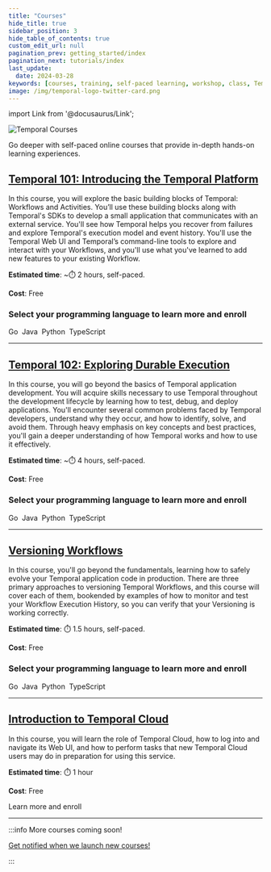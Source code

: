 ```yaml
---
title: "Courses"
hide_title: true
sidebar_position: 3
hide_table_of_contents: true
custom_edit_url: null
pagination_prev: getting_started/index
pagination_next: tutorials/index
last_update:
  date: 2024-03-28
keywords: [courses, training, self-paced learning, workshop, class, Temporal]
image: /img/temporal-logo-twitter-card.png
---
```


import Link from '@docusaurus/Link';

![Temporal Courses](/img/banners/courses.png)

Go deeper with self-paced online courses that provide in-depth hands-on learning experiences.

## [Temporal 101: Introducing the Temporal Platform](temporal_101/index.md)

In this course, you will explore the basic building blocks of Temporal: Workflows and Activities. You’ll use these building blocks along with Temporal's SDKs to develop a small application that communicates with an external service. You'll see how Temporal helps you recover from failures and explore Temporal's execution model and event history. You'll use the Temporal Web UI and Temporal’s command-line tools to explore and interact with your Workflows, and you'll use what you've learned to add new features to your existing Workflow.

**Estimated time**: ~⏱️ 2 hours, self-paced.

**Cost**: Free

### Select your programming language to learn more and enroll

<Link className="button button--primary" to="temporal_101/go">Go</Link>&nbsp;
<Link className="button button--primary" to="temporal_101/java">Java</Link>&nbsp;
<Link className="button button--primary" to="temporal_101/python">Python</Link>&nbsp;
<Link className="button button--primary" to="temporal_101/typescript">TypeScript</Link>&nbsp;

-----

## [Temporal 102: Exploring Durable Execution](temporal_102/index.md)

In this course, you will go beyond the basics of Temporal application development. You will acquire skills necessary to use Temporal throughout the development lifecycle by learning how to test, debug, and deploy applications. You'll encounter several common problems faced by Temporal developers, understand why they occur, and how to identify, solve, and avoid them. Through heavy emphasis on key concepts and best practices, you'll gain a deeper understanding of how Temporal works and how to use it effectively.

**Estimated time**: ~⏱️ 4 hours, self-paced.

**Cost**: Free

### Select your programming language to learn more and enroll

<Link className="button button--primary" to="temporal_102/go">Go</Link>&nbsp;
<Link className="button button--primary" to="temporal_102/java">Java</Link>&nbsp;
<Link className="button button--primary" to="temporal_102/python">Python</Link>&nbsp;
<Link className="button button--primary" to="temporal_102/typescript">TypeScript</Link>&nbsp;

-----

## [Versioning Workflows](versioning/index.md)

In this course, you'll go beyond the fundamentals, learning how to safely evolve your Temporal application code in production. There are three primary approaches to versioning Temporal Workflows, and this course will cover each of them, bookended by examples of how to monitor and test your Workflow Execution History, so you can verify that your Versioning is working correctly.

**Estimated time**: ⏱️ 1.5 hours, self-paced.

**Cost**: Free

### Select your programming language to learn more and enroll

<Link className="button button--primary" to="versioning/go">Go</Link>&nbsp;
<Link className="button button--primary" to="versioning/java">Java</Link>&nbsp;
<Link className="button button--primary" to="versioning/python">Python</Link>&nbsp;
<Link className="button button--primary" to="versioning/typescript">TypeScript</Link>&nbsp;

-----

## [Introduction to Temporal Cloud](intro_to_temporal_cloud/index.md)

In this course, you will learn the role of Temporal Cloud, how to log into and navigate its Web UI, and how to perform tasks that new Temporal Cloud users may do in preparation for using this service.

**Estimated time**: ⏱️ 1 hour

**Cost**: Free


<Link className="button button--primary" to="intro_to_temporal_cloud">Learn more and enroll</Link>

-----

:::info More courses coming soon!

<a className="button button--primary" href="https://pages.temporal.io/get-updates-education">Get notified when we launch new courses!</a>

:::


